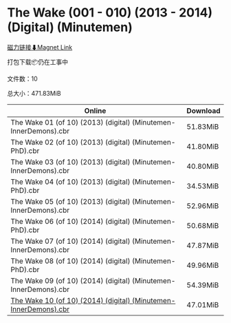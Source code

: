 # The Wake (001 - 010) (2013 - 2014) (Digital) (Minutemen)

[磁力链接⬇Magnet Link](magnet:?xt=urn:btih:982d4efa1e9b10140fc05aa047b1d404c9927a97&dn=The%20Wake%20%28001%20-%20010%29%20%282013%20-%202014%29%20%28Digital%29%20%28Minutemen%29)

打包下载📦仍在工事中

文件数：10

总大小：471.83MiB

Online | Download
--- | ---
The Wake 01 (of 10) (2013) (digital) (Minutemen-InnerDemons).cbr | 51.83MiB
The Wake 02 (of 10) (2013) (digital) (Minutemen-PhD).cbr | 41.80MiB
The Wake 03 (of 10) (2013) (digital) (Minutemen-InnerDemons).cbr | 40.80MiB
The Wake 04 (of 10) (2013) (digital) (Minutemen-PhD).cbr | 34.53MiB
The Wake 05 (of 10) (2013) (digital) (Minutemen-InnerDemons).cbr | 52.96MiB
The Wake 06 (of 10) (2014) (digital) (Minutemen-PhD).cbr | 50.68MiB
The Wake 07 (of 10) (2014) (digital) (Minutemen-InnerDemons).cbr | 47.87MiB
The Wake 08 (of 10) (2014) (digital) (Minutemen-PhD).cbr | 49.96MiB
The Wake 09 (of 10) (2014) (digital) (Minutemen-InnerDemons).cbr | 54.39MiB
[The Wake 10 (of 10) (2014) (digital) (Minutemen-InnerDemons).cbr](https://github.com/alicewish/markdown/blob/master/comic/Wake-10-of-10-2014-digital-Minutemen-InnerDemons-cbr.md) | 47.01MiB